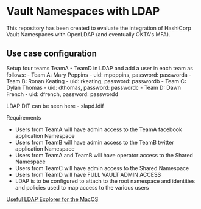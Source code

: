 # Vault Namespaces with LDAP

This repository has been created to evaluate the integration of HashiCorp Vault Namespaces with OpenLDAP (and eventually OKTA's MFA).

## Use case configuration

Setup four teams TeamA - TeamD in LDAP and add a user in each team as follows:
    - Team A: Mary Poppins - uid: mpoppins, password: passworda
    - Team B: Ronan Keating - uid: rkeating, password: passwordb
    - Team C: Dylan Thomas - uid: dthomas, password: passwordc
    - Team D: Dawn French - uid: dfrench, password: passwordd

LDAP DIT can be seen here - slapd.ldif

Requirements

- Users from TeamA will have admin access to the TeamA facebook application Namespace
- Users from TeamB will have admin access to the TeamB twitter application Namespace
- Users from TeamA and TeamB will have operator access to the Shared Namespace
- Users from TeamC will have admin access to the Shared Namespace
- Users from TeamD will have FULL VAULT ADMIN ACCESS
- LDAP is to be configured to attach to the root namespace and identities and policies used to map access to the various users


[Useful LDAP Explorer for the MacOS](https://directory.apache.org/studio/download/download-macosx.html)


